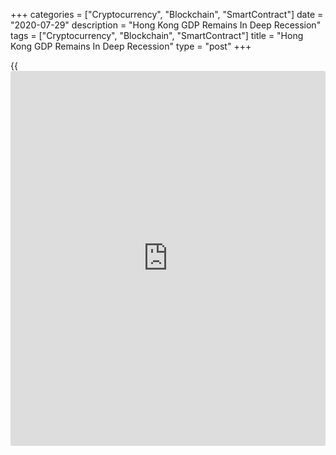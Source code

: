 +++
categories = ["Cryptocurrency", "Blockchain", "SmartContract"]
date = "2020-07-29"
description = "Hong Kong GDP Remains In Deep Recession"
tags = ["Cryptocurrency", "Blockchain", "SmartContract"]
title = "Hong Kong GDP Remains In Deep Recession"
type = "post"
+++

{{<iframe id="large-banner" src="https://www.bounty.group/#slide=8.0" width="100%" height="600" scrolling="no" style="border: 0px solid rgb(216, 221, 230); border-radius: 3px;">}}

Hong Kong's [economy][1] contracted for the fourth straight quarter with
the coronavirus pandemic weighing on household spending and investment
and exports in the second quarter, official data revealed Wednesday.

Gross domestic product decreased 9 percent year-on-year after a 9.1
percent slump in the first three months of the year, according to
advance estimates from the Census and Statistics Department. The economy
has now shrunk for four consecutive quarters.

The latest decline of GDP was mainly attributable to the continued weak
performance in both domestic and external demand, the statistical office
said.

Compared to the previous quarter, GDP fell a seasonally adjusted 0.1
percent in the second quarter.

The economy stabilized last quarter as fiscal stimulus and stronger
demand in mainland China offset weaker consumption and investment,
Julian Evans-Pritchard, an economist at Capital Economics, said. But
with the city facing its worst Covid-19 outbreak yet, hopes for an
imminent recovery have been dashed.

The expenditure-side breakdown of GDP showed that private consumption
expenditure shrank 14.5 percent from a year earlier, deteriorating from
the 10.6 percent decline in the first quarter.  
  
Meanwhile, growth in government consumption accelerated to 9.6 percent
from 8.8 percent in the first quarter. On the other hand, gross domestic
fixed capital formation decreased 20.6 percent versus a 15.8 percent
fall a quarter ago.

Total exports of goods logged an annual decline of 2.1 percent and
imports of goods dropped 6.8 percent.

At the same time, exports of services fell significantly by 46.6 percent
and imports of services were down 43.5 percent.

Looking ahead, the Covid-19 pandemic will remain a key threat to the
global economic outlook, government spokesman said. The challenging
external environment will likely constrain Hong Kong's export
performance in the near term.

Locally, the recent surge in Covid-19 cases has clouded the near-term
outlook for domestic economic activity, the spokesman added.

For comments and feedback [contact](https://www.playgroundfx.com/contact/): editorial@rtt[news](https://www.letsplayfx.com/blog/forex-news-website/).com

[Business News][2]

   1. www.rtt[news](https://www.letsplayfx.com/blog/forex-news-website/).com/Content/EconomicNews.aspx
   2. www.rtt[news](https://www.letsplayfx.com/blog/forex-news-website/).com/Content/Business.aspx